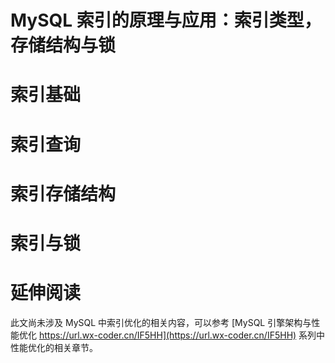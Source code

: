 # MySQL 索引的原理与应用：索引类型，存储结构与锁

# 索引基础

# 索引查询

# 索引存储结构

# 索引与锁

# 延伸阅读

此文尚未涉及 MySQL 中索引优化的相关内容，可以参考 [MySQL 引擎架构与性能优化 https://url.wx-coder.cn/IF5HH](https://url.wx-coder.cn/IF5HH) 系列中性能优化的相关章节。
